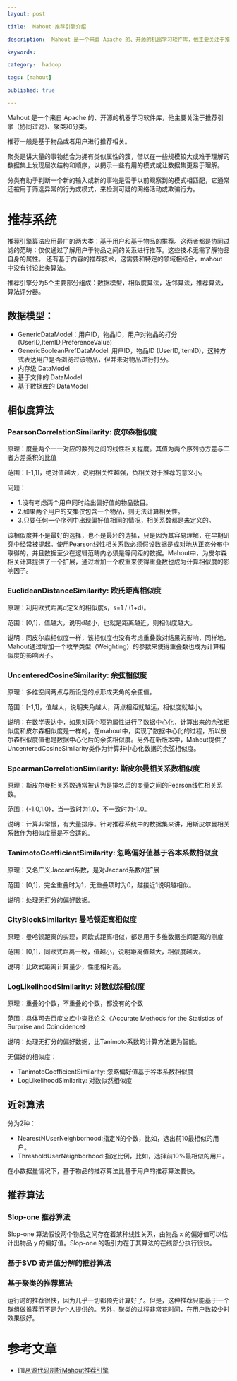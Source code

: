 ```yaml
---
layout: post

title:  Mahout 推荐引擎介绍

description:  Mahout 是一个来自 Apache 的、开源的机器学习软件库，他主要关注于推荐引擎（协同过滤）、聚类和分类。

keywords:  

category:  hadoop

tags: [mahout]

published: true

---
```


Mahout 是一个来自 Apache 的、开源的机器学习软件库，他主要关注于推荐引擎（协同过滤）、聚类和分类。

推荐一般是基于物品或者用户进行推荐相关。

聚类是讲大量的事物组合为拥有类似属性的簇，借以在一些规模较大或难于理解的数据集上发现层次结构和顺序，以揭示一些有用的模式或让数据集更易于理解。

分类有助于判断一个新的输入或新的事物是否于以前观察到的模式相匹配，它通常还被用于筛选异常的行为或模式，来检测可疑的网络活动或欺骗行为。


# 推荐系统

推荐引擎算法应用最广的两大类：基于用户和基于物品的推荐。这两者都是协同过滤的范畴：仅仅通过了解用户于物品之间的关系进行推荐。这些技术无需了解物品自身的属性。
还有基于内容的推荐技术，这需要和特定的领域相结合，mahout 中没有讨论此类算法。

推荐引擎分为5个主要部分组成：数据模型，相似度算法，近邻算法，推荐算法，算法评分器。

## 数据模型：

- GenericDataModel：用户ID，物品ID，用户对物品的打分(UserID,ItemID,PreferenceValue)
- GenericBooleanPrefDataModel: 用户ID，物品ID (UserID,ItemID)，这种方式表达用户是否浏览过该物品，但并未对物品进行打分。
- 内存级 DataModel
- 基于文件的 DataModel
- 基于数据库的 DataModel

## 相似度算法

### PearsonCorrelationSimilarity: 皮尔森相似度

原理：度量两个一一对应的数列之间的线性相关程度。其值为两个序列协方差与二者方差乘积的比值

范围：[-1,1]，绝对值越大，说明相关性越强，负相关对于推荐的意义小。

问题：

- 1.没有考虑两个用户同时给出偏好值的物品数目。
- 2.如果两个用户的交集仅包含一个物品，则无法计算相关性。
- 3.只要任何一个序列中出现偏好值相同的情况，相关系数都是未定义的。

该相似度并不是最好的选择，也不是最坏的选择，只是因为其容易理解，在早期研究中经常被提起。使用Pearson线性相关系数必须假设数据是成对地从正态分布中取得的，并且数据至少在逻辑范畴内必须是等间距的数据。Mahout中，为皮尔森相关计算提供了一个扩展，通过增加一个权重来使得重叠数也成为计算相似度的影响因子。


### EuclideanDistanceSimilarity: 欧氏距离相似度

原理：利用欧式距离d定义的相似度s，s=1 / (1+d)。

范围：[0,1]，值越大，说明d越小，也就是距离越近，则相似度越大。

说明：同皮尔森相似度一样，该相似度也没有考虑重叠数对结果的影响，同样地，Mahout通过增加一个枚举类型（Weighting）的参数来使得重叠数也成为计算相似度的影响因子。

### UncenteredCosineSimilarity: 余弦相似度

原理：多维空间两点与所设定的点形成夹角的余弦值。

范围：[-1,1]，值越大，说明夹角越大，两点相距就越远，相似度就越小。

说明：在数学表达中，如果对两个项的属性进行了数据中心化，计算出来的余弦相似度和皮尔森相似度是一样的，在mahout中，实现了数据中心化的过程，所以皮尔森相似度值也是数据中心化后的余弦相似度。另外在新版本中，Mahout提供了UncenteredCosineSimilarity类作为计算非中心化数据的余弦相似度。

### SpearmanCorrelationSimilarity: 斯皮尔曼相关系数相似度

原理：斯皮尔曼相关系数通常被认为是排名后的变量之间的Pearson线性相关系数。

范围：{-1.0,1.0}，当一致时为1.0，不一致时为-1.0。

说明：计算非常慢，有大量排序。针对推荐系统中的数据集来讲，用斯皮尔曼相关系数作为相似度量是不合适的。

### TanimotoCoefficientSimilarity: 忽略偏好值基于谷本系数相似度

原理：又名广义Jaccard系数，是对Jaccard系数的扩展

范围：[0,1]，完全重叠时为1，无重叠项时为0，越接近1说明越相似。

说明：处理无打分的偏好数据。

### CityBlockSimilarity: 曼哈顿距离相似度
原理：曼哈顿距离的实现，同欧式距离相似，都是用于多维数据空间距离的测度

范围：[0,1]，同欧式距离一致，值越小，说明距离值越大，相似度越大。

说明：比欧式距离计算量少，性能相对高。

### LogLikelihoodSimilarity: 对数似然相似度

原理：重叠的个数，不重叠的个数，都没有的个数

范围：具体可去百度文库中查找论文《Accurate Methods for the Statistics of Surprise and Coincidence》

说明：处理无打分的偏好数据，比Tanimoto系数的计算方法更为智能。 


无偏好的相似度：

- TanimotoCoefficientSimilarity: 忽略偏好值基于谷本系数相似度
- LogLikelihoodSimilarity: 对数似然相似度


## 近邻算法

分为2种：

- NearestNUserNeighborhood:指定N的个数，比如，选出前10最相似的用户。
- ThresholdUserNeighborhood:指定比例，比如，选择前10%最相似的用户。


在小数据量情况下，基于物品的推荐算法比基于用户的推荐算法要快。

## 推荐算法

### Slop-one 推荐算法

Slop-one 算法假设两个物品之间存在着某种线性关系，由物品 x 的偏好值可以估计出物品 y 的偏好值。Slop-one 的吸引力在于其算法的在线部分执行很快。

### 基于SVD 奇异值分解的推荐算法

### 基于聚类的推荐算法

运行时的推荐很快，因为几乎一切都预先计算好了。但是，这种推荐只能基于一个群组做推荐而不是为个人提供的。另外，聚类的过程非常花时间，在用户数较少时效果很好。


# 参考文章

- [1][从源代码剖析Mahout推荐引擎](http://blog.fens.me/mahout-recommend-engine/)
